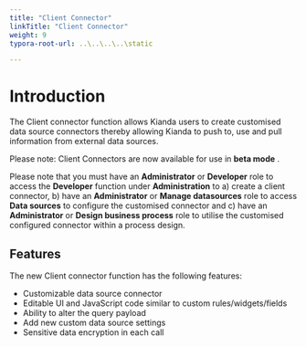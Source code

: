 ```yaml
---
title: "Client Connector"
linkTitle: "Client Connector"
weight: 9
typora-root-url: ..\..\..\..\static

---
```


# Introduction 

The Client connector function allows Kianda users to create customised data source connectors thereby allowing Kianda to push to, use and pull information from external data sources.

Please note: Client Connectors are now available for use in  **beta mode** .


Please note that you must have an **Administrator** or **Developer** role to access the **Developer** function under **Administration** to a) create a client connector, b) have an **Administrator** or **Manage datasources** role to access **Data sources** to configure the customised connector and c) have an **Administrator** or **Design business process** role to utilise the customised configured connector within a process design.

## Features

The new Client connector function has the following features:

- Customizable data source connector
- Editable UI and JavaScript code similar to custom rules/widgets/fields
- Ability to alter the query payload 
- Add new custom data source settings 
- Sensitive data encryption in each call





